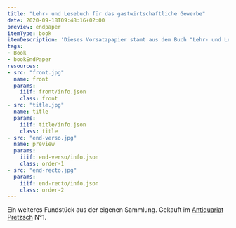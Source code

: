 ```yaml
---
title: "Lehr- und Lesebuch für das gastwirtschaftliche Gewerbe"
date: 2020-09-18T09:48:16+02:00
preview: endpaper
itemType: book
itemDescription: 'Dieses Vorsatzpapier stamt aus dem Buch "Lehr- und Lesebuch für das gastwirtschaftliche Gewerbe" von Otto Hartmann, selbstverlegt 1895 in Berlin. <a class="worldcat" href="http://www.worldcat.org/oclc/250697635">&nbsp;</a>'
tags:
- Book
- bookEndPaper
resources:
- src: "front.jpg"
  name: front
  params:
    iiif: front/info.json
    class: front
- src: "title.jpg"
  name: title
  params:
    iiif: title/info.json
    class: title
- src: "end-verso.jpg"
  name: preview
  params:
    iiif: end-verso/info.json
    class: order-1
- src: "end-recto.jpg"
  params:
    iiif: end-recto/info.json
    class: order-2
---
```


Ein weiteres Fundstück aus der eigenen Sammlung.<!--more-->
Gekauft im [Antiquariat Pretzsch](https://antiquariat-pretzsch.de/) N°1.
